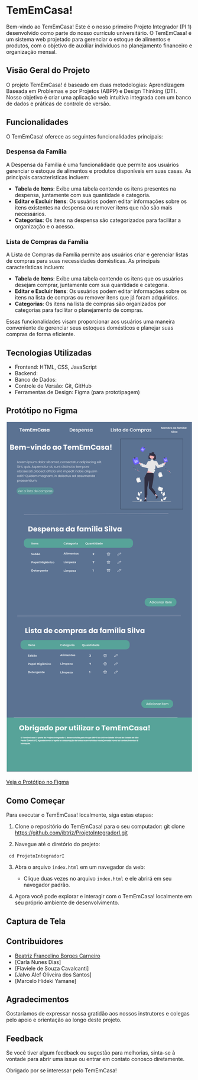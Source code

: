 # TemEmCasa!

Bem-vindo ao TemEmCasa! Este é o nosso primeiro Projeto Integrador (PI 1) desenvolvido como parte do nosso currículo universitário. O TemEmCasa! é um sistema web projetado para gerenciar o estoque de alimentos e produtos, com o objetivo de auxiliar indivíduos no planejamento financeiro e organização mensal.

## Visão Geral do Projeto

O projeto TemEmCasa! é baseado em duas metodologias: Aprendizagem Baseada em Problemas e por Projetos (ABPP) e Design Thinking (DT). Nosso objetivo é criar uma aplicação web intuitiva integrada com um banco de dados e práticas de controle de versão.

## Funcionalidades

O TemEmCasa! oferece as seguintes funcionalidades principais:

### Despensa da Família

A Despensa da Família é uma funcionalidade que permite aos usuários gerenciar o estoque de alimentos e produtos disponíveis em suas casas. As principais características incluem:

- **Tabela de Itens**: Exibe uma tabela contendo os itens presentes na despensa, juntamente com sua quantidade e categoria.
- **Editar e Excluir Itens**: Os usuários podem editar informações sobre os itens existentes na despensa ou remover itens que não são mais necessários.
- **Categorias**: Os itens na despensa são categorizados para facilitar a organização e o acesso.

### Lista de Compras da Família

A Lista de Compras da Família permite aos usuários criar e gerenciar listas de compras para suas necessidades domésticas. As principais características incluem:

- **Tabela de Itens**: Exibe uma tabela contendo os itens que os usuários desejam comprar, juntamente com sua quantidade e categoria.
- **Editar e Excluir Itens**: Os usuários podem editar informações sobre os itens na lista de compras ou remover itens que já foram adquiridos.
- **Categorias**: Os itens na lista de compras são organizados por categorias para facilitar o planejamento de compras.

Essas funcionalidades visam proporcionar aos usuários uma maneira conveniente de gerenciar seus estoques domésticos e planejar suas compras de forma eficiente.


## Tecnologias Utilizadas

- Frontend: HTML, CSS, JavaScript
- Backend: 
- Banco de Dados: 
- Controle de Versão: Git, GitHub
- Ferramentas de Design: Figma (para prototipagem)


## Protótipo no Figma

![Página inicial do TemEmCasa!](icons/img-Desktop.jpg)

[Veja o Protótipo no Figma](https://www.figma.com/file/CRQCCnP5GnzMxJLswdadb1/Prot%C3%B3tipo-LandingPage-PI?type=design&node-id=1%3A2&mode=design&t=kYdDBsKGUnv6Oht6-1)

## Como Começar

Para executar o TemEmCasa! localmente, siga estas etapas:

1. Clone o repositório do TemEmCasa! para o seu computador:
git clone https://github.com/ibtriz/ProjetoIntegradorI.git

2. Navegue até o diretório do projeto:

``` cd ProjetoIntegradorI```


3. Abra o arquivo `index.html` em um navegador da web:

   - Clique duas vezes no arquivo `index.html` e ele abrirá em seu navegador padrão.

4. Agora você pode explorar e interagir com o TemEmCasa! localmente em seu próprio ambiente de desenvolvimento.

## Captura de Tela



## Contribuidores

- [Beatriz Francelino Borges Carneiro](https://github.com/ibtriz)
- [Carla Nunes Dias]
- [Flaviele de Souza Cavalcanti]
- [Jalvo Alef Oliveira dos Santos]
- [Marcelo Hideki Yamane]



## Agradecimentos

Gostaríamos de expressar nossa gratidão aos nossos instrutores e colegas pelo apoio e orientação ao longo deste projeto.

## Feedback

Se você tiver algum feedback ou sugestão para melhorias, sinta-se à vontade para abrir uma issue ou entrar em contato conosco diretamente.

Obrigado por se interessar pelo TemEmCasa! 
